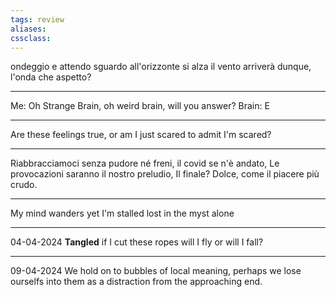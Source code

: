 ```yaml
---
tags: review
aliases:
cssclass:
---
```

 

ondeggio e attendo
sguardo all'orizzonte
si alza il vento
arriverà dunque, 
l'onda che aspetto?

---

Me: Oh Strange Brain,
	   oh weird brain,
	   will you answer?
Brain: E

---

Are these feelings true, 
or am I just scared to admit
I'm scared?

---

Riabbracciamoci senza pudore né freni, 
il covid se n'è andato, 
Le provocazioni saranno il nostro preludio, Il finale? 
Dolce, come il piacere più crudo.

---

My mind wanders
yet I'm stalled
lost in the myst 
alone

---
04-04-2024
**Tangled**
if I cut these ropes
will I fly or
will I fall?

---
09-04-2024
We hold on to bubbles of local meaning, perhaps we lose ourselfs into them as a distraction from the approaching end.